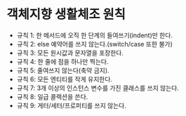 # 객체지향 생활체조 원칙   
* 규칙 1: 한 메서드에 오직 한 단계의 들여쓰기(indent)만 한다.   
* 규칙 2: else 예약어를 쓰지 않는다.(switch/case 또한 불가)     
* 규칙 3: 모든 원시값과 문자열을 포장한다.   
* 규칙 4: 한 줄에 점을 하나만 찍는다.   
* 규칙 5: 줄여쓰지 않는다(축약 금지).  
* 규칙 6: 모든 엔티티를 작게 유지한다.   
* 규칙 7: 3개 이상의 인스턴스 변수를 가진 클래스를 쓰지 않는다.   
* 규칙 8: 일급 콜렉션을 쓴다.  
* 규칙 9: 게터/세터/프로퍼티를 쓰지 않는다.   
